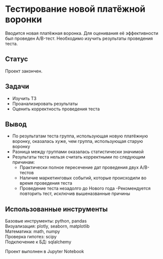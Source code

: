 # Тестирование новой платёжной воронки
Вводится новая платёжная воронка. Для оценивания её эффективности был проведен A/B-тест. Необходимо изучить результаты проведения теста.  

## Статус
Проект закончен.

## Задачи
- Изучить ТЗ
- Проанализировать результаты
- Оценить корректность проведения теста

## Вывод
- По результатам теста группа, использующая новую платёжную воронку, оказалась хуже, чем группа, использующая старую воронку
- Разница между группами оказалась статистически значимой
- Результаты теста нельзя считать корректными по следующим причинам:
  - Практически полное пересечение дат проведения двух A/B-тестов
  - Наличие маркетинговых событий, которые происходили во время проведения теста
  - Проведение теста незадолго до Нового года
-Рекомендуется повторить тест, исключив вышеназванные причины

## Использованные инструменты
Базовые инструменты: python, pandas  
Визуализация: plotly, seaborn, matplotlib  
Математика: math, numpy  
Проверка гипотез: scipy  
Подключение к БД: sqlalchemy

Проект выполнен в Jupyter Notebook
